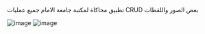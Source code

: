 تطبيق محاكاة لمكتبة جامعة الامام
جميع عمليات CRUD
بعض الصور واللقطات

![image](https://user-images.githubusercontent.com/80927488/209992443-5248b583-8cba-4e25-bf49-8444ae9a29fb.png)
![image](https://user-images.githubusercontent.com/80927488/209992480-b5ed80e7-86c3-4a61-bae5-bfcbf27a6696.png)
